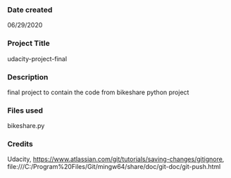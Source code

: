 ### Date created
06/29/2020

### Project Title
udacity-project-final

### Description
final project to contain the code from bikeshare python project

### Files used
bikeshare.py

### Credits
Udacity, https://www.atlassian.com/git/tutorials/saving-changes/gitignore, file:///C:/Program%20Files/Git/mingw64/share/doc/git-doc/git-push.html
